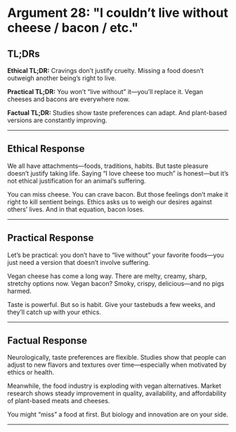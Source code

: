 # Argument 28: "I couldn’t live without cheese / bacon / etc."

## TL;DRs

**Ethical TL;DR:**
Cravings don’t justify cruelty. Missing a food doesn’t outweigh another being’s right to live.

**Practical TL;DR:**
You won’t “live without” it—you’ll replace it. Vegan cheeses and bacons are everywhere now.

**Factual TL;DR:**
Studies show taste preferences can adapt. And plant-based versions are constantly improving.

---

## Ethical Response

We all have attachments—foods, traditions, habits. But taste pleasure doesn’t justify taking life. Saying “I love cheese too much” is honest—but it’s not ethical justification for an animal’s suffering.

You can miss cheese. You can crave bacon. But those feelings don’t make it right to kill sentient beings. Ethics asks us to weigh our desires against others’ lives. And in that equation, bacon loses.

---

## Practical Response

Let’s be practical: you don’t have to “live without” your favorite foods—you just need a version that doesn’t involve suffering.

Vegan cheese has come a long way. There are melty, creamy, sharp, stretchy options now. Vegan bacon? Smoky, crispy, delicious—and no pigs harmed.

Taste is powerful. But so is habit. Give your tastebuds a few weeks, and they’ll catch up with your ethics.

---

## Factual Response

Neurologically, taste preferences are flexible. Studies show that people can adjust to new flavors and textures over time—especially when motivated by ethics or health.

Meanwhile, the food industry is exploding with vegan alternatives. Market research shows steady improvement in quality, availability, and affordability of plant-based meats and cheeses.

You might “miss” a food at first. But biology and innovation are on your side.

---
